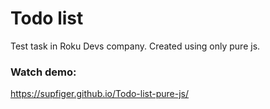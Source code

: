 # Todo list
Test task in Roku Devs company.
Created using only pure js.

### Watch demo:
https://supfiger.github.io/Todo-list-pure-js/
